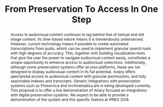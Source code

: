 ---
abstract: 'Access to audiovisual content continues to lag behind that of textual and
  still image content. Its time-based nature means it is tremendously underserved.
  However, current technology makes it possible to create automated transcriptions
  from audio, which can be used to implement granular search tools with high degrees
  of accuracy. This, together with building visualization tools that give the user
  the power to navigate audiovisual content easily, constitutes a unique opportunity
  to enhance access to audiovisual collections.

  Additionally, although some preservation systems offer access platforms, these are
  not designed to display audiovisual content in its full potential. Aviary offers
  specialized access to audiovisual content with granular permissions, and fully searchable
  indexes and transcripts. Generic integrations with preservation systems such as
  Preservica and Archivematica are in being developed currently. This proposal is
  to offer a live demonstration of Aviary focused on integrations with digital preservation
  systems. We expect to be able to provide a demonstration of the system and this
  specific feature at iPRES 2019.'
creators:
- Vízner, Pamela
- Lyons, Bertram
date: null
document_url: https://services.phaidra.univie.ac.at/api/object/o:1079790/download
grand_parent: iPRES
institutions: []
keywords: []
landing_page_url: https://phaidra.univie.ac.at/o:1079790
language: eng
layout: publication
license: CC BY 4.0 International
notes_url: null
parent: iPRES 2019
presentation_url: null
publication_type: paper
size: 134634
source_name: iPRES
title: 'From Preservation To Access In One Step '
year: 2019
---